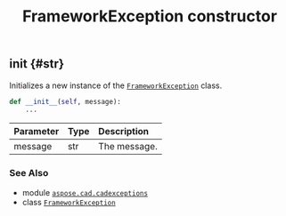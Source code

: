 ﻿---
title: FrameworkException constructor
second_title: Aspose.CAD for Python via .NET API References
description: 
type: docs
weight: 10
url: /python-net/aspose.cad.cadexceptions/frameworkexception/__init__/
is_root: false
---

## __init__ {#str}

Initializes a new instance of the [`FrameworkException`](/cad/python-net/aspose.cad.cadexceptions/frameworkexception) class.



```python
def __init__(self, message):
    ...
```


| Parameter | Type | Description |
| :- | :- | :- |
| message | str | The message. |



### See Also
* module [`aspose.cad.cadexceptions`](../../)
* class [`FrameworkException`](/cad/python-net/aspose.cad.cadexceptions/frameworkexception)
